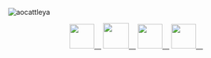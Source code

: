 ![aocattleya](https://user-images.githubusercontent.com/39142850/88426253-d626bd00-ce2b-11ea-94d2-9bb4b11f8a26.png)

<p align="center">
  <a href="https://twitter.com/aocattleya"><img src="https://user-images.githubusercontent.com/39142850/88427403-cd36eb00-ce2d-11ea-9cbc-eb981fd21b3a.png" width="50px;" />　</a>
  <a href="https://qiita.com/aocattleya"><img src="https://user-images.githubusercontent.com/39142850/88427408-cf994500-ce2d-11ea-9125-a41bc9f0bb2e.png" width="52px;" />　</a>
  <a href="https://lapras.com/public/QIOCQBE"><img src="https://user-images.githubusercontent.com/39142850/88427410-d0ca7200-ce2d-11ea-8d84-155f5a8bb63a.png" width="50px;" />　</a>
  <a href="https://connpass.com/user/aocattleya/"><img src="https://user-images.githubusercontent.com/39142850/88427406-ce681800-ce2d-11ea-90a2-0a60f8382620.png" width="50px;" />　</a>
<p>

